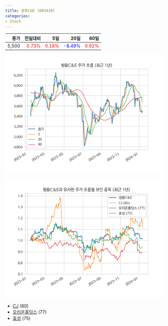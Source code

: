 ```yaml
---
title: 쌍용C&E (003410)
categories:
- Stock
---
```


|종가|전일대비|5일|20일|60일|
|---:|-------:|--:|---:|---:|
|5,500|<span style="color: red">0.73%</span>|<span style="color: red">0.18%</span>|<span style="color: blue">-8.49%</span>|<span style="color: red">0.92%</span>|


<!-- more -->

![003410](/assets/images/stock/003410.png)

![003410](/assets/images/stock/003410_sim.png)

- [CJ](/stock/001040/) (80)
- [오리온홀딩스](/stock/001800/) (77)
- [효성](/stock/004800/) (75)
